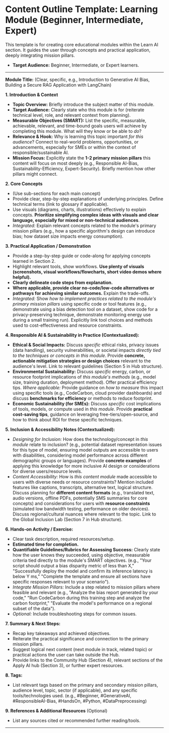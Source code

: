 # Content Outline Template: Learning Module (Beginner, Intermediate, Expert)

This template is for creating core educational modules within the Learn AI section. It guides the user through concepts and practical application, deeply integrating mission pillars.

* **Target Audience:** Beginner, Intermediate, or Expert learners.

---

**Module Title:** (Clear, specific, e.g., Introduction to Generative AI Bias, Building a Secure RAG Application with LangChain)

**1. Introduction & Context**

* **Topic Overview:** Briefly introduce the subject matter of this module.
* **Target Audience:** Clearly state who this module is for (reiterate technical level, role, and relevant context from planning).
* **Measurable Objectives (SMART):** List the specific, measurable, achievable, relevant, and time-bound goals users will achieve by completing this module. What will they know or be able to *do*?
* **Relevance & Hook:** Why is learning this topic important *for this audience*? Connect to real-world problems, opportunities, or advancements, especially for SMEs or within the context of responsible/sustainable AI.
* **Mission Focus:** Explicitly state the **1-2 primary mission pillars** this content will focus on most deeply (e.g., Responsible AI-Bias, Sustainability-Efficiency, Expert-Security). Briefly mention how other pillars might connect.

**2. Core Concepts**

* (Use sub-sections for each main concept)
* Provide clear, step-by-step explanations of underlying principles. Define technical terms (link to glossary if applicable).
* Use visuals (diagrams, charts, illustrations) effectively to explain concepts. **Prioritize simplifying complex ideas with visuals and clear language, especially for mixed or non-technical audiences**.
* *Integrated:* Explain relevant concepts related to the module's primary mission pillars (e.g., how a specific algorithm's design can introduce bias; how dataset size impacts energy consumption).

**3. Practical Application / Demonstration**

* Provide a step-by-step guide or code-along for applying concepts learned in Section 2.
* Highlight relevant tools, show workflows. **Use plenty of visuals (screenshots, visual workflows/flowcharts, short video demos where helpful).**
* **Clearly delineate code steps from explanation.**
* **Where applicable, provide clear no-code/low-code alternatives or pathways for achieving similar outcomes.** Explain the trade-offs.
* *Integrated:* Show *how to implement practices related to the module's primary mission pillars* using specific code or tool features (e.g., demonstrate using a bias detection tool on a dataset, show code for a privacy-preserving technique, demonstrate monitoring energy use during a small training run). Explicitly link tool choices and methods used to cost-effectiveness and resource constraints.

**4. Responsible AI & Sustainability in Practice (Contextualized):**

* **Ethical & Social Impacts:** Discuss *specific* ethical risks, privacy issues (data handling), security vulnerabilities, or societal impacts *directly tied to the techniques or concepts in this module*. Provide **concrete, actionable mitigation strategies or design choices** relevant to the audience's level. Link to relevant guidelines (Section 5 in Hub structure).
* **Environmental Sustainability:** Discuss *specific* energy, carbon, or resource footprint implications of *this module's methods* (e.g., model size, training duration, deployment method). Offer practical efficiency tips. *Where applicable:* Provide guidance on *how to measure* this impact using specific tools (e.g., CodeCarbon, cloud provider dashboards) and discuss **benchmarks for efficiency** or methods to reduce footprint.
* **Economic Sustainability (for SMEs):** Discuss *specific* cost implications of tools, models, or compute used in *this module*. Provide **practical cost-saving tips**, guidance on leveraging free-tiers/open-source, and how to think about ROI for these specific techniques.

**5. Inclusion & Accessibility Notes (Contextualized):**

* *Designing for Inclusion:* How does the technology/concept in *this module* relate to inclusion? (e.g., potential dataset representation issues for this type of model, ensuring model outputs are accessible to users with disabilities, considering model performance across different demographic groups or languages). Provide **concrete examples** of applying this knowledge for more inclusive AI design or considerations for diverse users/resource levels.
* *Content Accessibility:* How is *this content module* made accessible to users with diverse needs or resource constraints? Mention included features like captions, transcripts, alternative text, logical structure. Discuss planning for **different content formats** (e.g., translated text, audio versions, offline PDFs, potentially SMS summaries for core concepts) and considerations for users with **resource constraints** (simulated low bandwidth testing, performance on older devices). Discuss regional/cultural nuances where relevant to the topic. Link to the Global Inclusion Lab (Section 7 in Hub structure).

**6. Hands-on Activity / Exercise:**

* Clear task description, required resources/setup.
* **Estimated time for completion.**
* **Quantifiable Guidelines/Rubrics for Assessing Success:** Clearly state how the user knows they succeeded, using objective, measurable criteria tied directly to the module's SMART objectives. (e.g., "Your script should output a bias disparity metric of less than X," "Successfully deploy the model and confirm its inference latency is below Y ms," "Complete the template and ensure all sections have specific responses relevant to your scenario").
* *Integrate Mission Pillars:* Include a step related to mission pillars where feasible and relevant (e.g., "Analyze the bias report generated by your code," "Run CodeCarbon during this training step and analyze the carbon footprint," "Evaluate the model's performance on a regional subset of the data").
* *Optional:* Include troubleshooting steps for common issues.

**7. Summary & Next Steps:**

* Recap key takeaways and achieved objectives.
* Reiterate the practical significance and connection to the primary mission pillars.
* Suggest logical next content (next module in track, related topic) or practical actions the user can take outside the Hub.
* Provide links to the Community Hub (Section 4), relevant sections of the Apply AI hub (Section 3), or further expert resources.

**8. Tags:**

* List relevant tags based on the primary and secondary mission pillars, audience level, topic, sector (if applicable), and any specific tools/technologies used. (e.g., #Beginner, #GenerativeAI, #ResponsibleAI-Bias, #HandsOn, #Python, #DataPreprocessing)

**9. References & Additional Resources** (Optional)

* List any sources cited or recommended further reading/tools.

---
